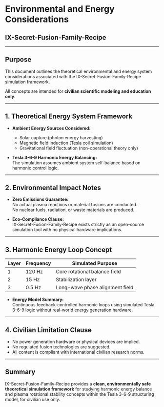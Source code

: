 # Environmental and Energy Considerations  
## IX-Secret-Fusion-Family-Recipe

---

## Purpose

This document outlines the theoretical environmental and energy system considerations associated with the IX-Secret-Fusion-Family-Recipe simulation framework.

All concepts are intended for **civilian scientific modeling and education only**.

---

## 1. Theoretical Energy System Framework

- **Ambient Energy Sources Considered:**  
  - Solar capture (photon energy harvesting)  
  - Magnetic field induction (Tesla coil simulation)  
  - Gravitational field fluctuation (non-operational theory only)  

- **Tesla 3-6-9 Harmonic Energy Balancing:**  
  The simulation assumes ambient system self-balance based on harmonic control logic.

---

## 2. Environmental Impact Notes

- **Zero Emissions Guarantee:**  
  No actual plasma reactions or material fusions are conducted.  
  No nuclear fuels, radiation, or waste materials are produced.  

- **Eco-Compliance Clause:**  
  IX-Secret-Fusion-Family-Recipe exists strictly as an open-source simulation tool with no physical hardware implications.

---

## 3. Harmonic Energy Loop Concept

| Layer | Frequency | Simulated Purpose                |
|-------|-----------|---------------------------------|
| 1     | 120 Hz    | Core rotational balance field   |
| 2     | 15 Hz     | Stabilization layer             |
| 3     | 0.5 Hz    | Long-wave phase alignment field |

- **Energy Model Summary:**  
  Continuous feedback-controlled harmonic loops using simulated Tesla 3-6-9 logic without real-world energy generation hardware.

---

## 4. Civilian Limitation Clause

- No power generation hardware or physical devices are implied.  
- No regulated fusion technologies are suggested.  
- All content is compliant with international civilian research norms.

---

## Summary

IX-Secret-Fusion-Family-Recipe provides a **clean, environmentally safe theoretical simulation framework** for studying harmonic energy balance and plasma rotational stability concepts within the Tesla 3-6-9 structuring model, for civilian use only.

